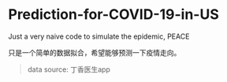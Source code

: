 # Prediction-for-COVID-19-in-US
Just a very naive code to simulate the epidemic, PEACE

只是一个简单的数据拟合，希望能够预测一下疫情走向。

> data source: 丁香医生app


